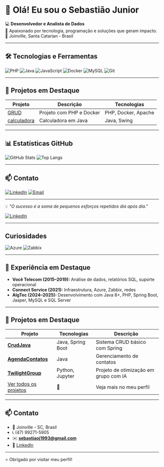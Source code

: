 # 👋 Olá! Eu sou o Sebastião Junior

💻 **Desenvolvedor e Analista de Dados**  
🚀 Apaixonado por tecnologia, programação e soluções que geram impacto.  
📍 Joinville, Santa Catarian - Brasil  

---

## 🛠️ Tecnologias e Ferramentas

![PHP](https://img.shields.io/badge/PHP-777BB4?style=for-the-badge&logo=php&logoColor=white)
![Java](https://img.shields.io/badge/Java-ED8B00?style=for-the-badge&logo=openjdk&logoColor=white)
![JavaScript](https://img.shields.io/badge/JavaScript-F7DF1E?style=for-the-badge&logo=javascript&logoColor=black)
![Docker](https://img.shields.io/badge/Docker-2496ED?style=for-the-badge&logo=docker&logoColor=white)
![MySQL](https://img.shields.io/badge/MySQL-005C84?style=for-the-badge&logo=mysql&logoColor=white)
![Git](https://img.shields.io/badge/Git-F05032?style=for-the-badge&logo=git&logoColor=white)

---

## 📌 Projetos em Destaque

| Projeto | Descrição | Tecnologias |
|---------|-----------|-------------|
| [GRUD](https://github.com/Sebastiao1993/onipresente-octo-disco) | Projeto com PHP e Docker | PHP, Docker, Apache |
| [calculadora](https://github.com/Sebastiao1993/calculadora) | Calculadora em Java | Java, Swing |

---

## 📊 Estatísticas GitHub

![GitHub Stats](https://github-readme-stats.vercel.app/api?username=Sebastiao1993&show_icons=true&theme=tokyonight)
![Top Langs](https://github-readme-stats.vercel.app/api/top-langs/?username=Sebastiao1993&layout=compact&theme=tokyonight)

---

## 📫 Contato

[![LinkedIn](https://img.shields.io/badge/LinkedIn-0077B5?style=for-the-badge&logo=linkedin&logoColor=white)](https://www.linkedin.com/in/sebasti%C3%A3o-j%C3%BAnior-741b61187/)
[![Email](https://img.shields.io/badge/Email-D14836?style=for-the-badge&logo=gmail&logoColor=white)](mailto:seuemail@exemplo.com)

---

💡 *"O sucesso é a soma de pequenos esforços repetidos dia após dia."*


[![LinkedIn](...badge...)](https://www.linkedin.com/in/sebasti%C3%A3o-j%C3%BAnior-741b61187/)

---

##  Curiosidades


![Azure](https://img.shields.io/badge/-Azure-0078D4?logo=microsoftazure&logoColor=white)
![Zabbix](https://img.shields.io/badge/-Zabbix-CC0000?logo=zabbix&logoColor=white)

---

## 💼 Experiência em Destaque

- **Você Telecom (2015–2019):** Análise de dados, relatórios SQL, suporte operacional
- **Connect Service (2021):** Infraestrutura, Azure, Zabbix, redes
- **AlgTec (2024–2025):** Desenvolvimento com Java 8+, PHP, Spring Boot, Jasper, MySQL e SQL Server

---

## 📂 Projetos em Destaque

| Projeto | Tecnologias | Descrição |
|--------|-------------|-----------|
| [**CrudJava**](https://github.com/Sebastiao1993/CrudJava) | Java, Spring Boot | Sistema CRUD básico com Spring |
| [**AgendaContatos**](https://github.com/Sebastiao1993/AgendaContatos) | Java | Gerenciamento de contatos |
| [**TwilightGroup**](https://github.com/Sebastiao199/TwilightGroup) | Python, Jupyter | Projeto de otimização em grupo com IA |
| [Ver todos os projetos](https://github.com/Sebastiao1993?tab=repositories) | 📁 | Veja mais no meu perfil |


---

## 📫 Contato

- 📍 Joinville - SC, Brasil  
- 📞 (47) 99271-5905  
- ✉️ **sebastiaoj1993@gmail.com**  
- 🔗 [LinkedIn](https://www.linkedin.com/in/sebasti%C3%A3o-j%C3%BAnior-741b61187/)

---

⭐ Obrigado por visitar meu perfil!
